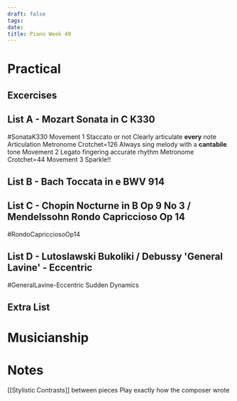 ```yaml
---
draft: false
tags:
date:
title: Piano Week 49
---
```


# Practical
## Excercises

## List A - Mozart Sonata in C K330
#SonataK330 
Movement 1 
	Staccato or not
	Clearly articulate **every** note
	Articulation
	Metronome Crotchet=126
	Always sing melody with a **cantabile** tone
Movement 2
	Legato fingering
	accurate rhythm
	Metronome Crotchet=44
Movement 3
	Sparkle!!
## List B - Bach Toccata in e BWV 914

## List C - Chopin Nocturne in B Op 9 No 3 / Mendelssohn Rondo Capriccioso Op 14
#RondoCapricciosoOp14 

## List D - Lutoslawski Bukoliki / Debussy 'General Lavine' - Eccentric
#GeneralLavine-Eccentric 
Sudden Dynamics

## Extra List

# Musicianship

# Notes 
[[Stylistic Contrasts]] between pieces
Play exactly how the composer wrote
